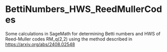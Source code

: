 # BettiNumbers_HWS_ReedMullerCodes
Some calculations in SageMath for determining Betti numbers and HWS of Reed-Muller codes RM_q(2,2) using the method described in https://arxiv.org/abs/2408.02548
